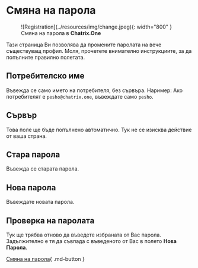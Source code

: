 # Смяна на парола

<figure markdown>
   ![Registration](../resources/img/change.jpeg){: width="800" }
   <figcaption>Смяна на парола в <b>Chatrix.One</b></figcaption>
</figure>

Тази страница Ви позволява да промените паролата на вече съществуващ профил. Моля, прочетете внимателно инструкциите, за да попълните правилно полетата.

## Потребителско име

Въвежда се само името на потребителя, без сървъра. Наример: Ако потребителят е `pesho@chatrix.one`, въвеждате само `pesho`.

## Сървър

Това поле ще бъде попълнено автоматично. Тук не се изисква действие от ваша страна.

## Стара парола

Въвежда се старата парола.

## Нова парола

Въвеждате новата парола.

## Проверка на паролата

Тук ще трябва отново да въведете избраната от Вас парола. Задължително е тя да съвпада с въведеното от Вас в полето **Нова Парола**.

[Смяна на парола](https://chatrix.one:5280/register/change_password/){ .md-button }
